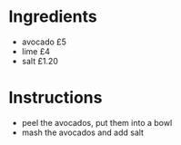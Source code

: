 # Ingredients
- avocado £5
- lime £4
- salt £1.20
# Instructions
- peel the avocados, put them into a bowl
- mash the avocados and add salt